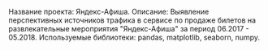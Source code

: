 Название проекта: Яндекс-Афиша.
Описание: Выявление перспективных источников трафика в сервисе по продаже билетов на
 развлекательные мероприятия "Яндекс-Афиша" за период 06.2017 - 05.2018.
Используемые библиотеки: pandas, matplotlib, seaborn, numpy.
